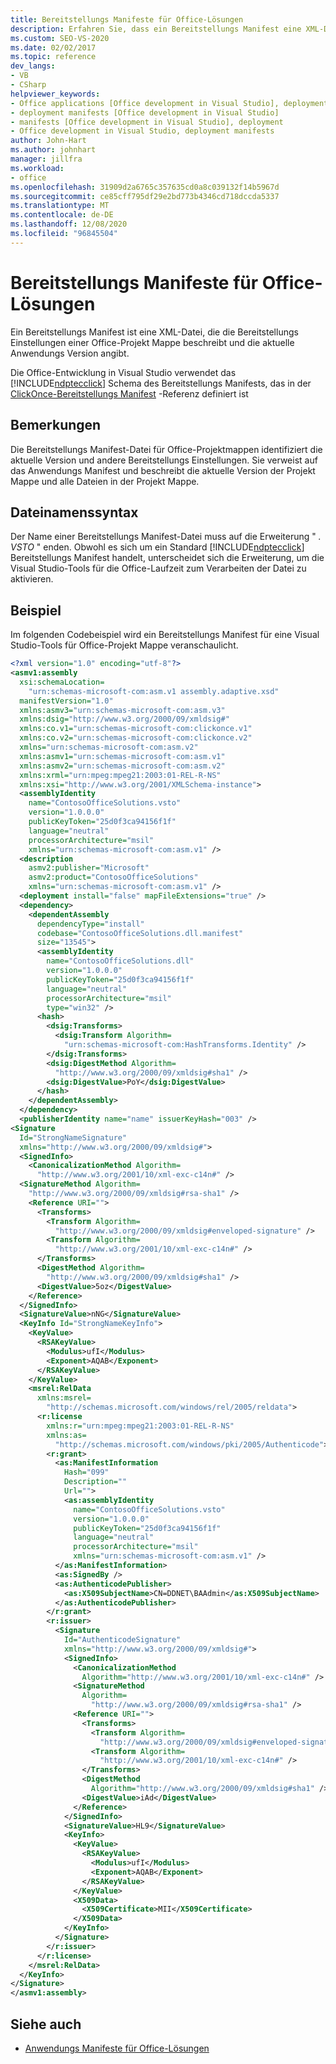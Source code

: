 ```yaml
---
title: Bereitstellungs Manifeste für Office-Lösungen
description: Erfahren Sie, dass ein Bereitstellungs Manifest eine XML-Datei ist, die die Bereitstellungs Einstellungen einer Office-Lösung beschreibt und die aktuelle Anwendungs Version identifiziert.
ms.custom: SEO-VS-2020
ms.date: 02/02/2017
ms.topic: reference
dev_langs:
- VB
- CSharp
helpviewer_keywords:
- Office applications [Office development in Visual Studio], deployment manifests
- deployment manifests [Office development in Visual Studio]
- manifests [Office development in Visual Studio], deployment
- Office development in Visual Studio, deployment manifests
author: John-Hart
ms.author: johnhart
manager: jillfra
ms.workload:
- office
ms.openlocfilehash: 31909d2a6765c357635cd0a8c039132f14b5967d
ms.sourcegitcommit: ce85cff795df29e2bd773b4346cd718dccda5337
ms.translationtype: MT
ms.contentlocale: de-DE
ms.lasthandoff: 12/08/2020
ms.locfileid: "96845504"
---
```

# <a name="deployment-manifests-for-office-solutions"></a>Bereitstellungs Manifeste für Office-Lösungen
  Ein Bereitstellungs Manifest ist eine XML-Datei, die die Bereitstellungs Einstellungen einer Office-Projekt Mappe beschreibt und die aktuelle Anwendungs Version angibt.

 Die Office-Entwicklung in Visual Studio verwendet das [!INCLUDE[ndptecclick](../vsto/includes/ndptecclick-md.md)] Schema des Bereitstellungs Manifests, das in der [ClickOnce-Bereitstellungs Manifest](../deployment/clickonce-deployment-manifest.md) -Referenz definiert ist

## <a name="remarks"></a>Bemerkungen
 Die Bereitstellungs Manifest-Datei für Office-Projektmappen identifiziert die aktuelle Version und andere Bereitstellungs Einstellungen. Sie verweist auf das Anwendungs Manifest und beschreibt die aktuelle Version der Projekt Mappe und alle Dateien in der Projekt Mappe.

## <a name="file-name-syntax"></a>Dateinamenssyntax
 Der Name einer Bereitstellungs Manifest-Datei muss auf die Erweiterung " *. VSTO* " enden. Obwohl es sich um ein Standard [!INCLUDE[ndptecclick](../vsto/includes/ndptecclick-md.md)] Bereitstellungs Manifest handelt, unterscheidet sich die Erweiterung, um die Visual Studio-Tools für die Office-Laufzeit zum Verarbeiten der Datei zu aktivieren.

## <a name="example"></a>Beispiel
 Im folgenden Codebeispiel wird ein Bereitstellungs Manifest für eine Visual Studio-Tools für Office-Projekt Mappe veranschaulicht.

```xml
<?xml version="1.0" encoding="utf-8"?>
<asmv1:assembly
  xsi:schemaLocation=
    "urn:schemas-microsoft-com:asm.v1 assembly.adaptive.xsd"
  manifestVersion="1.0"
  xmlns:asmv3="urn:schemas-microsoft-com:asm.v3"
  xmlns:dsig="http://www.w3.org/2000/09/xmldsig#"
  xmlns:co.v1="urn:schemas-microsoft-com:clickonce.v1"
  xmlns:co.v2="urn:schemas-microsoft-com:clickonce.v2"
  xmlns="urn:schemas-microsoft-com:asm.v2"
  xmlns:asmv1="urn:schemas-microsoft-com:asm.v1"
  xmlns:asmv2="urn:schemas-microsoft-com:asm.v2"
  xmlns:xrml="urn:mpeg:mpeg21:2003:01-REL-R-NS"
  xmlns:xsi="http://www.w3.org/2001/XMLSchema-instance">
  <assemblyIdentity
    name="ContosoOfficeSolutions.vsto"
    version="1.0.0.0"
    publicKeyToken="25d0f3ca94156f1f"
    language="neutral"
    processorArchitecture="msil"
    xmlns="urn:schemas-microsoft-com:asm.v1" />
  <description
    asmv2:publisher="Microsoft"
    asmv2:product="ContosoOfficeSolutions"
    xmlns="urn:schemas-microsoft-com:asm.v1" />
  <deployment install="false" mapFileExtensions="true" />
  <dependency>
    <dependentAssembly
      dependencyType="install"
      codebase="ContosoOfficeSolutions.dll.manifest"
      size="13545">
      <assemblyIdentity
        name="ContosoOfficeSolutions.dll"
        version="1.0.0.0"
        publicKeyToken="25d0f3ca94156f1f"
        language="neutral"
        processorArchitecture="msil"
        type="win32" />
      <hash>
        <dsig:Transforms>
          <dsig:Transform Algorithm=
            "urn:schemas-microsoft-com:HashTransforms.Identity" />
        </dsig:Transforms>
        <dsig:DigestMethod Algorithm=
          "http://www.w3.org/2000/09/xmldsig#sha1" />
        <dsig:DigestValue>PoY</dsig:DigestValue>
      </hash>
    </dependentAssembly>
  </dependency>
  <publisherIdentity name="name" issuerKeyHash="003" />
<Signature
  Id="StrongNameSignature"
  xmlns="http://www.w3.org/2000/09/xmldsig#">
  <SignedInfo>
    <CanonicalizationMethod Algorithm=
      "http://www.w3.org/2001/10/xml-exc-c14n#" />
  <SignatureMethod Algorithm=
    "http://www.w3.org/2000/09/xmldsig#rsa-sha1" />
    <Reference URI="">
      <Transforms>
        <Transform Algorithm=
          "http://www.w3.org/2000/09/xmldsig#enveloped-signature" />
        <Transform Algorithm=
          "http://www.w3.org/2001/10/xml-exc-c14n#" />
      </Transforms>
      <DigestMethod Algorithm=
        "http://www.w3.org/2000/09/xmldsig#sha1" />
      <DigestValue>5oz</DigestValue>
    </Reference>
  </SignedInfo>
  <SignatureValue>nNG</SignatureValue>
  <KeyInfo Id="StrongNameKeyInfo">
    <KeyValue>
      <RSAKeyValue>
        <Modulus>ufI</Modulus>
        <Exponent>AQAB</Exponent>
      </RSAKeyValue>
    </KeyValue>
    <msrel:RelData
      xmlns:msrel=
        "http://schemas.microsoft.com/windows/rel/2005/reldata">
      <r:license
        xmlns:r="urn:mpeg:mpeg21:2003:01-REL-R-NS"
        xmlns:as=
          "http://schemas.microsoft.com/windows/pki/2005/Authenticode">
        <r:grant>
          <as:ManifestInformation
            Hash="099"
            Description=""
            Url="">
            <as:assemblyIdentity
              name="ContosoOfficeSolutions.vsto"
              version="1.0.0.0"
              publicKeyToken="25d0f3ca94156f1f"
              language="neutral"
              processorArchitecture="msil"
              xmlns="urn:schemas-microsoft-com:asm.v1" />
          </as:ManifestInformation>
          <as:SignedBy />
          <as:AuthenticodePublisher>
            <as:X509SubjectName>CN=DDNET\BAAdmin</as:X509SubjectName>
          </as:AuthenticodePublisher>
        </r:grant>
        <r:issuer>
          <Signature
            Id="AuthenticodeSignature"
            xmlns="http://www.w3.org/2000/09/xmldsig#">
            <SignedInfo>
              <CanonicalizationMethod
                Algorithm="http://www.w3.org/2001/10/xml-exc-c14n#" />
              <SignatureMethod
                Algorithm=
                  "http://www.w3.org/2000/09/xmldsig#rsa-sha1" />
              <Reference URI="">
                <Transforms>
                  <Transform Algorithm=
                    "http://www.w3.org/2000/09/xmldsig#enveloped-signature" />
                  <Transform Algorithm=
                    "http://www.w3.org/2001/10/xml-exc-c14n#" />
                </Transforms>
                <DigestMethod
                  Algorithm="http://www.w3.org/2000/09/xmldsig#sha1" />
                <DigestValue>iAd</DigestValue>
              </Reference>
            </SignedInfo>
            <SignatureValue>HL9</SignatureValue>
            <KeyInfo>
              <KeyValue>
                <RSAKeyValue>
                  <Modulus>ufI</Modulus>
                  <Exponent>AQAB</Exponent>
                </RSAKeyValue>
              </KeyValue>
              <X509Data>
                <X509Certificate>MII</X509Certificate>
              </X509Data>
            </KeyInfo>
          </Signature>
        </r:issuer>
      </r:license>
    </msrel:RelData>
  </KeyInfo>
</Signature>
</asmv1:assembly>
```

## <a name="see-also"></a>Siehe auch

- [Anwendungs Manifeste für Office-Lösungen](../vsto/application-manifests-for-office-solutions.md)